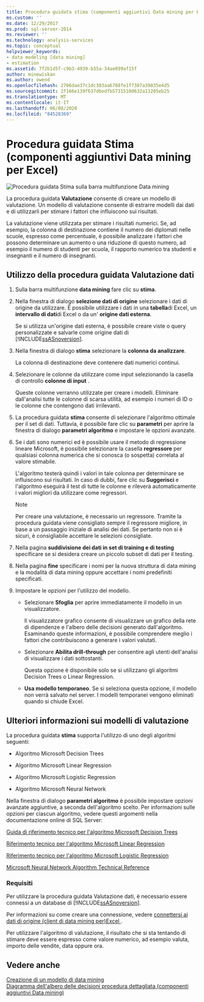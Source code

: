 ```yaml
---
title: Procedura guidata stima (componenti aggiuntivi Data mining per Excel) | Microsoft Docs
ms.custom: ''
ms.date: 12/29/2017
ms.prod: sql-server-2014
ms.reviewer: ''
ms.technology: analysis-services
ms.topic: conceptual
helpviewer_keywords:
- data modeling [data mining]
- estimation
ms.assetid: 7f2b1d5f-c9b3-4939-b35a-34ae099af15f
author: minewiskan
ms.author: owend
ms.openlocfilehash: 2706dae37c1dc303aa6708fe1f7387a39835e4d5
ms.sourcegitcommit: 2f166e139f637d6edfb5731510d632a13205eb25
ms.translationtype: MT
ms.contentlocale: it-IT
ms.lasthandoff: 06/08/2020
ms.locfileid: "84528369"
---
```

# <a name="estimate-wizard-data-mining-add-ins-for-excel"></a>Procedura guidata Stima (componenti aggiuntivi Data mining per Excel)
  ![Procedura guidata Stima sulla barra multifunzione Data mining](media/dmc-estimate.gif "Procedura guidata Stima sulla barra multifunzione Data mining")  
  
 La procedura guidata **Valutazione** consente di creare un modello di valutazione. Un modello di valutazione consente di estrarre modelli dai dati e di utilizzarli per stimare i fattori che influiscono sui risultati.  
  
 La valutazione viene utilizzata per stimare i risultati numerici. Se, ad esempio, la colonna di destinazione contiene il numero dei diplomati nelle scuole, espresso come percentuale, è possibile analizzare i fattori che possono determinare un aumento o una riduzione di questo numero, ad esempio il numero di studenti per scuola, il rapporto numerico tra studenti e insegnanti e il numero di insegnanti.  
  
## <a name="using-the-estimate-data-wizard"></a>Utilizzo della procedura guidata Valutazione dati  
  
1.  Sulla barra multifunzione **data mining** fare clic su **stima**.  
  
2.  Nella finestra di dialogo **selezione dati di origine** selezionare i dati di origine da utilizzare. È possibile utilizzare i dati in una **tabella**di Excel, un **intervallo di dati**di Excel o da un' **origine dati esterna**.  
  
     Se si utilizza un'origine dati esterna, è possibile creare viste o query personalizzate e salvarle come origine dati di [!INCLUDE[ssASnoversion](../includes/ssasnoversion-md.md)].  
  
3.  Nella finestra di dialogo **stima** selezionare la **colonna da analizzare**.  
  
     La colonna di destinazione deve contenere dati numerici continui.  
  
4.  Selezionare le colonne da utilizzare come input selezionando la casella di controllo **colonne di input** .  
  
     Queste colonne verranno utilizzate per creare i modelli. Eliminare dall'analisi tutte le colonne di scarsa utilità, ad esempio i numeri di ID o le colonne che contengono dati irrilevanti.  
  
5.  La procedura guidata **stima** consente di selezionare l'algoritmo ottimale per il set di dati. Tuttavia, è possibile fare clic su **parametri** per aprire la finestra di dialogo **parametri algoritmo** e impostare le opzioni avanzate.  
  
6.  Se i dati sono numerici ed è possibile usare il metodo di regressione lineare Microsoft, è possibile selezionare la casella **regressore** per qualsiasi colonna numerica che si conosca (o sospetta) correlata al valore stimabile.  
  
     L'algoritmo testerà quindi i valori in tale colonna per determinare se influiscono sui risultati. In caso di dubbi, fare clic su **Suggerisci** e l'algoritmo eseguirà il test di tutte le colonne e rileverà automaticamente i valori migliori da utilizzare come regressori.  
  
    > [!NOTE]  
    >  Per creare una valutazione, è necessario un regressore. Tramite la procedura guidata viene consigliato sempre il regressore migliore, in base a un passaggio iniziale di analisi dei dati. Se pertanto non si è sicuri, è consigliabile accettare le selezioni consigliate.  
  
7.  Nella pagina **suddivisione dei dati in set di training e di testing** specificare se si desidera creare un piccolo subset di dati per il testing.  
  
8.  Nella pagina **fine** specificare i nomi per la nuova struttura di data mining e la modalità di data mining oppure accettare i nomi predefiniti specificati.  
  
9. Impostare le opzioni per l'utilizzo del modello.  
  
    -   Selezionare **Sfoglia** per aprire immediatamente il modello in un visualizzatore.  
  
         Il visualizzatore grafico consente di visualizzare un grafico della rete di dipendenze e l'albero delle decisioni generato dall'algoritmo. Esaminando queste informazioni, è possibile comprendere meglio i fattori che contribuiscono a generare i valori valutati.  
  
    -   Selezionare **Abilita drill-through** per consentire agli utenti dell'analisi di visualizzare i dati sottostanti.  
  
         Questa opzione è disponibile solo se si utilizzano gli algoritmi Decision Trees o Linear Regression.  
  
    -   **Usa modello temporaneo**. Se si seleziona questa opzione, il modello non verrà salvato nel server. I modelli temporanei vengono eliminati quando si chiude Excel.  
  
## <a name="more-about-estimation-models"></a>Ulteriori informazioni sui modelli di valutazione  
 La procedura guidata **stima** supporta l'utilizzo di uno degli algoritmi seguenti:  
  
-   Algoritmo Microsoft Decision Trees  
  
-   Algoritmo Microsoft Linear Regression  
  
-   Algoritmo Microsoft Logistic Regression  
  
-   Algoritmo Microsoft Neural Network  
  
 Nella finestra di dialogo **parametri algoritmo** è possibile impostare opzioni avanzate aggiuntive, a seconda dell'algoritmo scelto. Per informazioni sulle opzioni per ciascun algoritmo, vedere questi argomenti nella documentazione online di SQL Server:  
  
 [Guida di riferimento tecnico per l'algoritmo Microsoft Decision Trees](data-mining/microsoft-decision-trees-algorithm-technical-reference.md)  
  
 [Riferimento tecnico per l'algoritmo Microsoft Linear Regression](data-mining/microsoft-linear-regression-algorithm-technical-reference.md)  
  
 [Riferimento tecnico per l'algoritmo Microsoft Logistic Regression](data-mining/microsoft-logistic-regression-algorithm-technical-reference.md)  
  
 [Microsoft Neural Network Algorithm Technical Reference](data-mining/microsoft-neural-network-algorithm-technical-reference.md)  
  
### <a name="requirements"></a>Requisiti  
 Per utilizzare la procedura guidata Valutazione dati, è necessario essere connessi a un database di [!INCLUDE[ssASnoversion](../includes/ssasnoversion-md.md)].  
  
 Per informazioni su come creare una connessione, vedere [connettersi ai dati di origine &#40;client di data mining per&#41;Excel ](connect-to-source-data-data-mining-client-for-excel.md).  
  
 Per utilizzare l'algoritmo di valutazione, il risultato che si sta tentando di stimare deve essere espresso come valore numerico, ad esempio valuta, importo delle vendite, data oppure ora.  
  
## <a name="see-also"></a>Vedere anche  
 [Creazione di un modello di data mining](creating-a-data-mining-model.md)   
 [Diagramma dell'albero delle decisioni procedura dettagliata &#40;componenti aggiuntivi Data mining&#41;](decision-tree-diagram-walkthrough-data-mining-add-ins.md)  
  
  
